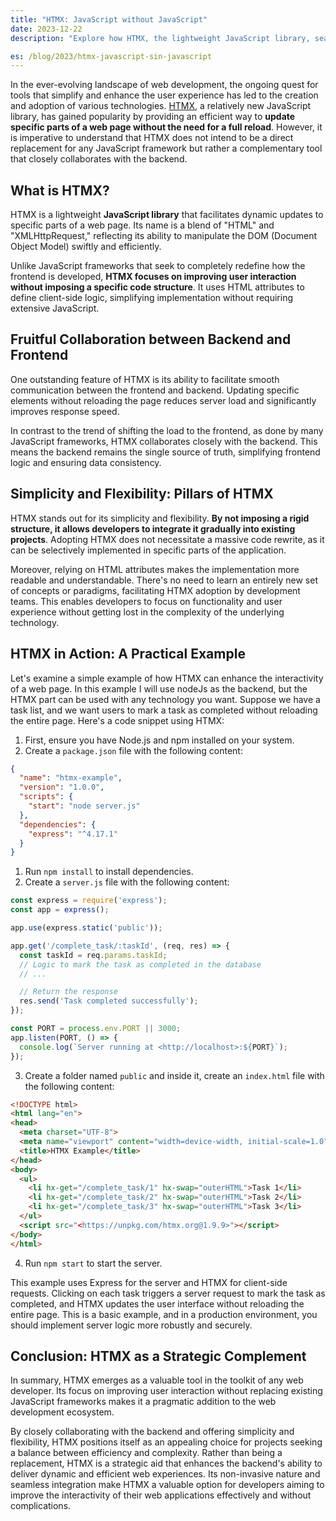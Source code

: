 ```yaml
---
title: "HTMX: JavaScript without JavaScript"
date: 2023-12-22
description: "Explore how HTMX, the lightweight JavaScript library, seamlessly integrates with your backend to enhance the user experience without altering your frontend development stack."

es: /blog/2023/htmx-javascript-sin-javascript
---
```


In the ever-evolving landscape of web development, the ongoing quest for tools that simplify and enhance the user experience has led to the creation and adoption of various technologies. [HTMX](https://htmx.org/), a relatively new JavaScript library, has gained popularity by providing an efficient way to **update specific parts of a web page without the need for a full reload**. However, it is imperative to understand that HTMX does not intend to be a direct replacement for any JavaScript framework but rather a complementary tool that closely collaborates with the backend.

## What is HTMX?

HTMX is a lightweight **JavaScript library** that facilitates dynamic updates to specific parts of a web page. Its name is a blend of "HTML" and "XMLHttpRequest," reflecting its ability to manipulate the DOM (Document Object Model) swiftly and efficiently.

Unlike JavaScript frameworks that seek to completely redefine how the frontend is developed, **HTMX focuses on improving user interaction without imposing a specific code structure**. It uses HTML attributes to define client-side logic, simplifying implementation without requiring extensive JavaScript.

## Fruitful Collaboration between Backend and Frontend

One outstanding feature of HTMX is its ability to facilitate smooth communication between the frontend and backend. Updating specific elements without reloading the page reduces server load and significantly improves response speed.

In contrast to the trend of shifting the load to the frontend, as done by many JavaScript frameworks, HTMX collaborates closely with the backend. This means the backend remains the single source of truth, simplifying frontend logic and ensuring data consistency.

## Simplicity and Flexibility: Pillars of HTMX

HTMX stands out for its simplicity and flexibility. **By not imposing a rigid structure, it allows developers to integrate it gradually into existing projects**. Adopting HTMX does not necessitate a massive code rewrite, as it can be selectively implemented in specific parts of the application.

Moreover, relying on HTML attributes makes the implementation more readable and understandable. There's no need to learn an entirely new set of concepts or paradigms, facilitating HTMX adoption by development teams. This enables developers to focus on functionality and user experience without getting lost in the complexity of the underlying technology.

## HTMX in Action: A Practical Example

Let's examine a simple example of how HTMX can enhance the interactivity of a web page. In this example I will use nodeJs as the backend, but the HTMX part can be used with any technology you want. Suppose we have a task list, and we want users to mark a task as completed without reloading the entire page. Here's a code snippet using HTMX:

1. First, ensure you have Node.js and npm installed on your system.
2. Create a `package.json` file with the following content:

```json
{
  "name": "htmx-example",
  "version": "1.0.0",
  "scripts": {
    "start": "node server.js"
  },
  "dependencies": {
    "express": "^4.17.1"
  }
}

```

1. Run `npm install` to install dependencies.
2. Create a `server.js` file with the following content:

```jsx
const express = require('express');
const app = express();

app.use(express.static('public'));

app.get('/complete_task/:taskId', (req, res) => {
  const taskId = req.params.taskId;
  // Logic to mark the task as completed in the database
  // ...

  // Return the response
  res.send('Task completed successfully');
});

const PORT = process.env.PORT || 3000;
app.listen(PORT, () => {
  console.log(`Server running at <http://localhost>:${PORT}`);
});

```

3. Create a folder named `public` and inside it, create an `index.html` file with the following content:

```html
<!DOCTYPE html>
<html lang="en">
<head>
  <meta charset="UTF-8">
  <meta name="viewport" content="width=device-width, initial-scale=1.0">
  <title>HTMX Example</title>
</head>
<body>
  <ul>
    <li hx-get="/complete_task/1" hx-swap="outerHTML">Task 1</li>
    <li hx-get="/complete_task/2" hx-swap="outerHTML">Task 2</li>
    <li hx-get="/complete_task/3" hx-swap="outerHTML">Task 3</li>
  </ul>
  <script src="<https://unpkg.com/htmx.org@1.9.9>"></script>
</body>
</html>

```

4. Run `npm start` to start the server.

This example uses Express for the server and HTMX for client-side requests. Clicking on each task triggers a server request to mark the task as completed, and HTMX updates the user interface without reloading the entire page. This is a basic example, and in a production environment, you should implement server logic more robustly and securely.

## Conclusion: HTMX as a Strategic Complement

In summary, HTMX emerges as a valuable tool in the toolkit of any web developer. Its focus on improving user interaction without replacing existing JavaScript frameworks makes it a pragmatic addition to the web development ecosystem.

By closely collaborating with the backend and offering simplicity and flexibility, HTMX positions itself as an appealing choice for projects seeking a balance between efficiency and complexity. Rather than being a replacement, HTMX is a strategic aid that enhances the backend's ability to deliver dynamic and efficient web experiences. Its non-invasive nature and seamless integration make HTMX a valuable option for developers aiming to improve the interactivity of their web applications effectively and without complications.
